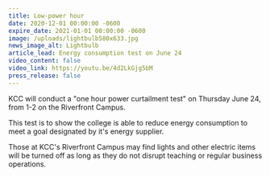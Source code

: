 ```yaml
---
title: Low-power hour
date: 2020-12-01 00:00:00 -0600
expire_date: 2021-01-01 00:00:00 -0600
image: /uploads/lightbulb580x633.jpg
news_image_alt: Lightbulb
article_lead: Energy consumption test on June 24
video_content: false
video_link: https://youtu.be/4d2LkGjg5bM
press_release: false
---
```

KCC will conduct a "one hour power curtailment test" on Thursday June 24, from 1-2 on the Riverfront Campus.

This test is to show the college is able to reduce energy consumption to meet a goal designated by it's energy supplier.

Those at KCC's Riverfront Campus may find lights and other electric items will be turned off as long as they do not disrupt teaching or regular business operations.
